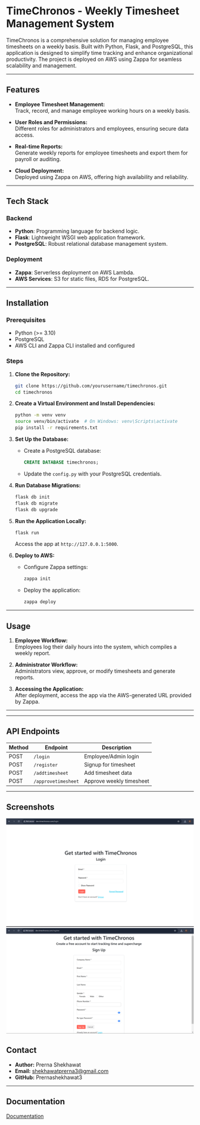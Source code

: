 # TimeChronos - Weekly Timesheet Management System 

TimeChronos is a comprehensive solution for managing employee timesheets on a weekly basis. Built with Python, Flask, and PostgreSQL, this application is designed to simplify time tracking and enhance organizational productivity. The project is deployed on AWS using Zappa for seamless scalability and management.

---

## Features

- **Employee Timesheet Management:**  
  Track, record, and manage employee working hours on a weekly basis.
  
- **User Roles and Permissions:**  
  Different roles for administrators and employees, ensuring secure data access.

- **Real-time Reports:**  
  Generate weekly reports for employee timesheets and export them for payroll or auditing.

- **Cloud Deployment:**  
  Deployed using Zappa on AWS, offering high availability and reliability.

---

## Tech Stack

### Backend
- **Python**: Programming language for backend logic.
- **Flask**: Lightweight WSGI web application framework.
- **PostgreSQL**: Robust relational database management system.

### Deployment
- **Zappa**: Serverless deployment on AWS Lambda.
- **AWS Services**: S3 for static files, RDS for PostgreSQL.

---

## Installation

### Prerequisites
- Python (>= 3.10)
- PostgreSQL
- AWS CLI and Zappa CLI installed and configured

### Steps

1. **Clone the Repository:**
   ```bash
   git clone https://github.com/yourusername/timechronos.git
   cd timechronos
   ```

2. **Create a Virtual Environment and Install Dependencies:**
   ```bash
   python -m venv venv
   source venv/bin/activate  # On Windows: venv\Scripts\activate
   pip install -r requirements.txt
   ```

3. **Set Up the Database:**
   - Create a PostgreSQL database:
     ```sql
     CREATE DATABASE timechronos;
     ```
   - Update the `config.py` with your PostgreSQL credentials.

4. **Run Database Migrations:**
   ```bash
   flask db init
   flask db migrate
   flask db upgrade
   ```

5. **Run the Application Locally:**
   ```bash
   flask run
   ```
   Access the app at `http://127.0.0.1:5000`.

6. **Deploy to AWS:**
   - Configure Zappa settings:
     ```bash
     zappa init
     ```
   - Deploy the application:
     ```bash
     zappa deploy
     ```

---

## Usage

1. **Employee Workflow:**  
   Employees log their daily hours into the system, which compiles a weekly report.

2. **Administrator Workflow:**  
   Administrators view, approve, or modify timesheets and generate reports.

3. **Accessing the Application:**  
   After deployment, access the app via the AWS-generated URL provided by Zappa.

---

---

## API Endpoints

| Method | Endpoint         | Description                      |
|--------|------------------|----------------------------------|   
| POST   | `/login`         | Employee/Admin login            |
| POST   | `/register`     | Signup for timesheet       
| POST   | `/addtimesheet`     | Add timesheet data        |
| POST    | `/approvetimesheet`       | Approve weekly timesheet|

---

## Screenshots

![Login Screenshot](https://github.com/Prernashekhawat3/timechronos/blob/main/Screenshot%20(1).png)
![Signup Screenshot](https://github.com/Prernashekhawat3/timechronos/blob/main/Screenshot%20(2).png)


## Contact

- **Author:** Prerna Shekhawat  
- **Email:** shekhawatprerna3@gmail.com  
- **GitHub:** Prernashekhawat3

--- 

## Documentation

[Documentation](https://documenter.getpostman.com/view/36133162/2sAXjKbtBQ)

